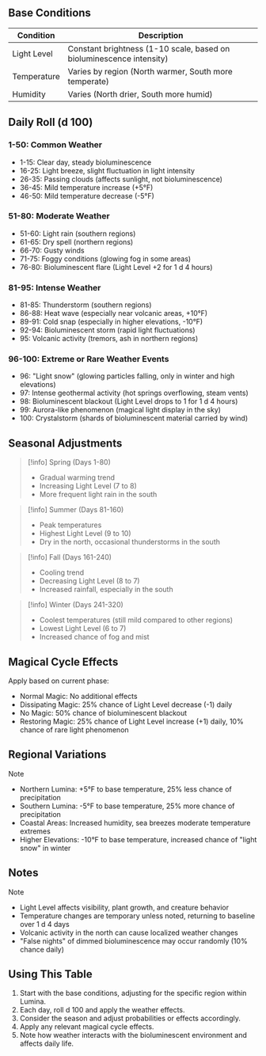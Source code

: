 ## Base Conditions

| Condition | Description |
|-----------|-------------|
| Light Level | Constant brightness (1-10 scale, based on bioluminescence intensity) |
| Temperature | Varies by region (North warmer, South more temperate) |
| Humidity | Varies (North drier, South more humid) |

## Daily Roll (d 100)

### 1-50: Common Weather
- 1-15: Clear day, steady bioluminescence
- 16-25: Light breeze, slight fluctuation in light intensity
- 26-35: Passing clouds (affects sunlight, not bioluminescence)
- 36-45: Mild temperature increase (+5°F)
- 46-50: Mild temperature decrease (-5°F)

### 51-80: Moderate Weather
- 51-60: Light rain (southern regions)
- 61-65: Dry spell (northern regions)
- 66-70: Gusty winds
- 71-75: Foggy conditions (glowing fog in some areas)
- 76-80: Bioluminescent flare (Light Level +2 for 1 d 4 hours)

### 81-95: Intense Weather
- 81-85: Thunderstorm (southern regions)
- 86-88: Heat wave (especially near volcanic areas, +10°F)
- 89-91: Cold snap (especially in higher elevations, -10°F)
- 92-94: Bioluminescent storm (rapid light fluctuations)
- 95: Volcanic activity (tremors, ash in northern regions)

### 96-100: Extreme or Rare Weather Events
- 96: "Light snow" (glowing particles falling, only in winter and high elevations)
- 97: Intense geothermal activity (hot springs overflowing, steam vents)
- 98: Bioluminescent blackout (Light Level drops to 1 for 1 d 4 hours)
- 99: Aurora-like phenomenon (magical light display in the sky)
- 100: Crystalstorm (shards of bioluminescent material carried by wind)

## Seasonal Adjustments

> [!info] Spring (Days 1-80)
> - Gradual warming trend
> - Increasing Light Level (7 to 8)
> - More frequent light rain in the south

> [!info] Summer (Days 81-160)
> - Peak temperatures
> - Highest Light Level (9 to 10)
> - Dry in the north, occasional thunderstorms in the south

> [!info] Fall (Days 161-240)
> - Cooling trend
> - Decreasing Light Level (8 to 7)
> - Increased rainfall, especially in the south

> [!info] Winter (Days 241-320)
> - Coolest temperatures (still mild compared to other regions)
> - Lowest Light Level (6 to 7)
> - Increased chance of fog and mist

## Magical Cycle Effects

Apply based on current phase:

- Normal Magic: No additional effects
- Dissipating Magic: 25% chance of Light Level decrease (-1) daily
- No Magic: 50% chance of bioluminescent blackout
- Restoring Magic: 25% chance of Light Level increase (+1) daily, 10% chance of rare light phenomenon

## Regional Variations

> [!note]
> - Northern Lumina: +5°F to base temperature, 25% less chance of precipitation
> - Southern Lumina: -5°F to base temperature, 25% more chance of precipitation
> - Coastal Areas: Increased humidity, sea breezes moderate temperature extremes
> - Higher Elevations: -10°F to base temperature, increased chance of "light snow" in winter

## Notes

> [!note]
> - Light Level affects visibility, plant growth, and creature behavior
> - Temperature changes are temporary unless noted, returning to baseline over 1 d 4 days
> - Volcanic activity in the north can cause localized weather changes
> - "False nights" of dimmed bioluminescence may occur randomly (10% chance daily)

## Using This Table

1. Start with the base conditions, adjusting for the specific region within Lumina.
2. Each day, roll d 100 and apply the weather effects.
3. Consider the season and adjust probabilities or effects accordingly.
4. Apply any relevant magical cycle effects.
5. Note how weather interacts with the bioluminescent environment and affects daily life.